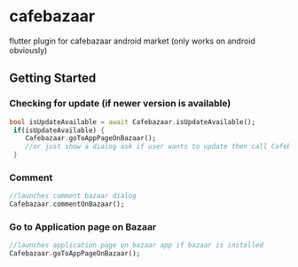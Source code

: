 # cafebazaar

flutter plugin for cafebazaar android market (only works on android obviously)

## Getting Started

### Checking for update (if newer version is available)

```dart
bool isUpdateAvailable = await Cafebazaar.isUpdateAvailable();
 if(isUpdateAvailable) {
    Cafebazaar.goToAppPageOnBazaar();
    //or just show a dialog ask if user wants to update then call Cafebazaar.goToAppPageOnBazaar();
 }
```

### Comment

```dart
//launches comment bazaar dialog
Cafebazaar.commentOnBazaar();
```

### Go to Application page on Bazaar

```dart
//launches application page on bazaar app if bazaar is installed
Cafebazaar.goToAppPageOnBazaar();
```